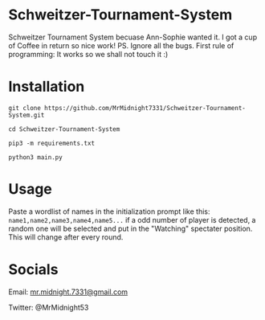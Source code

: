 # Schweitzer-Tournament-System

Schweitzer Tournament System becuase Ann-Sophie wanted it. I got a cup of Coffee in return so nice work! PS. Ignore all the bugs. First rule of programming: It works so we shall not touch it :)

# Installation

`git clone https://github.com/MrMidnight7331/Schweitzer-Tournament-System.git`

`cd Schweitzer-Tournament-System`

`pip3 -m requirements.txt`

`python3 main.py`

# Usage

Paste a wordlist of names in the initialization prompt like this: 
`name1,name2,name3,name4,name5...`
if a odd number of player is detected, a random one will be selected and put in the "Watching" spectater position. This will change after every round.

# Socials

Email: mr.midnight.7331@gmail.com

Twitter: @MrMidnight53
